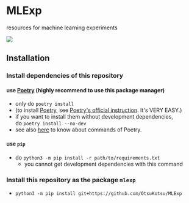 # MLExp
resources for machine learning experiments

![](https://github.com/OtsuKotsu/MLExp/actions/workflows/ci_cd.yml/badge.svg)

## Installation
### Install dependencies of this repository
#### use [Poetry](https://python-poetry.org/) (highly recommend to use this package manager)  
- only do `poetry install`  
- (to install [Poetry](https://python-poetry.org/), see [Poetry's official instruction](https://python-poetry.org/docs/master/). It's VERY EASY.)  
- if you want to install them without development dependencies,  
  do `poetry install --no-dev`
- see also [here](https://python-poetry.org/docs/cli/) to know about commands of Poetry.

#### use `pip`
- do `python3 -m pip install -r path/to/requirements.txt`
  - you cannot get development dependencies with this command

### Install this repository as the package `mlexp`
- `python3 -m pip install git+https://github.com/OtsuKotsu/MLExp`
